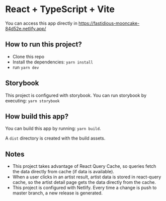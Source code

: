 # React + TypeScript + Vite

You can access this app directly in https://fastidious-mooncake-84d52e.netlify.app/

## How to run this project?

- Clone this repo
- Install the dependencies: `yarn install`
- run `yarn dev`

## Storybook
This project is configured with storybook. You can run storybook by executing: `yarn storybook`

## How build this app?
You can build this app by running: `yarn build`.

A `dist` directory is created with the build assets.

## Notes

- This project takes advantage of React Query Cache, so queries fetch the data directly from cache (if data is available).
- When a user clicks in an artist result, artist data is stored in react-query cache, so the artist detail page gets the data directly from the cache.
- This project is configured with Netlify. Every time a change is push to master branch, a new release is generated.
